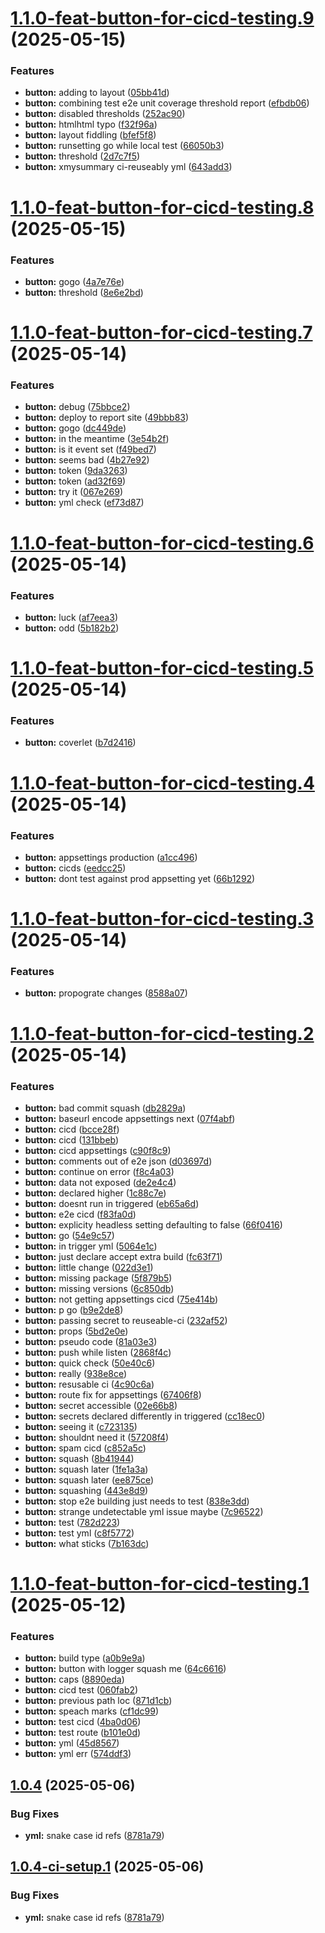 # [1.1.0-feat-button-for-cicd-testing.9](https://github.com/TechnologyEnhancedLearning/TELBlazor/compare/v1.1.0-feat-button-for-cicd-testing.8...v1.1.0-feat-button-for-cicd-testing.9) (2025-05-15)


### Features

* **button:** adding to layout ([05bb41d](https://github.com/TechnologyEnhancedLearning/TELBlazor/commit/05bb41dd130a8ff573a9a3ecc8be24a425a1e348))
* **button:** combining test e2e unit coverage threshold report ([efbdb06](https://github.com/TechnologyEnhancedLearning/TELBlazor/commit/efbdb06883b3310a3d4cde0ae607dc84e9e714d1))
* **button:** disabled thresholds ([252ac90](https://github.com/TechnologyEnhancedLearning/TELBlazor/commit/252ac903ca8a1dd698637367bcbff195eda34643))
* **button:** htmlhtml typo ([f32f96a](https://github.com/TechnologyEnhancedLearning/TELBlazor/commit/f32f96a7ca3c828af6397780d111d4ab840304c0))
* **button:** layout fiddling ([bfef5f8](https://github.com/TechnologyEnhancedLearning/TELBlazor/commit/bfef5f8e816e303a8027b2a4b4c7116fcb70dd02))
* **button:** runsetting go while local test ([66050b3](https://github.com/TechnologyEnhancedLearning/TELBlazor/commit/66050b369c7d4d5e45cf339b219d97b66035d97a))
* **button:** threshold ([2d7c7f5](https://github.com/TechnologyEnhancedLearning/TELBlazor/commit/2d7c7f5a57b29ded1f091c8b051084667728f711))
* **button:** xmysummary ci-reuseably yml ([643add3](https://github.com/TechnologyEnhancedLearning/TELBlazor/commit/643add303bb2d9135c6b4c14e09b5fc4f46cc842))

# [1.1.0-feat-button-for-cicd-testing.8](https://github.com/TechnologyEnhancedLearning/TELBlazor/compare/v1.1.0-feat-button-for-cicd-testing.7...v1.1.0-feat-button-for-cicd-testing.8) (2025-05-15)


### Features

* **button:** gogo ([4a7e76e](https://github.com/TechnologyEnhancedLearning/TELBlazor/commit/4a7e76ebd75d0f81aec380ba8fd6c20191842f0e))
* **button:** threshold ([8e6e2bd](https://github.com/TechnologyEnhancedLearning/TELBlazor/commit/8e6e2bd0668fd4ffb7e7d66a1a5338a9bf5d80f5))

# [1.1.0-feat-button-for-cicd-testing.7](https://github.com/TechnologyEnhancedLearning/TELBlazor/compare/v1.1.0-feat-button-for-cicd-testing.6...v1.1.0-feat-button-for-cicd-testing.7) (2025-05-14)


### Features

* **button:** debug ([75bbce2](https://github.com/TechnologyEnhancedLearning/TELBlazor/commit/75bbce24f86585fb03870bc34f7cb238e14b04ce))
* **button:** deploy to report site ([49bbb83](https://github.com/TechnologyEnhancedLearning/TELBlazor/commit/49bbb832fe28fd369f19a30e26fa6deeba0e6026))
* **button:** gogo ([dc449de](https://github.com/TechnologyEnhancedLearning/TELBlazor/commit/dc449dea5f8a200a54f296493383a5d07e58298a))
* **button:** in the meantime ([3e54b2f](https://github.com/TechnologyEnhancedLearning/TELBlazor/commit/3e54b2f3100d22247627f2ffd9f9dc8e46d1a8f1))
* **button:** is it event set ([f49bed7](https://github.com/TechnologyEnhancedLearning/TELBlazor/commit/f49bed7dee641b2460387851cdf161e1cc066d6f))
* **button:** seems bad ([4b27e92](https://github.com/TechnologyEnhancedLearning/TELBlazor/commit/4b27e927ab2473c1d03fb4b96fc320568861912a))
* **button:** token ([9da3263](https://github.com/TechnologyEnhancedLearning/TELBlazor/commit/9da3263f48abdeda6adcb96d7fc4601047286d9a))
* **button:** token ([ad32f69](https://github.com/TechnologyEnhancedLearning/TELBlazor/commit/ad32f69ec517d8ee5810f0eb429f644ca631155b))
* **button:** try it ([067e269](https://github.com/TechnologyEnhancedLearning/TELBlazor/commit/067e269fcf3f7394bb89f201308cd10c5619b719))
* **button:** yml check ([ef73d87](https://github.com/TechnologyEnhancedLearning/TELBlazor/commit/ef73d87476879398b3e8f654a2f7ca1875456628))

# [1.1.0-feat-button-for-cicd-testing.6](https://github.com/TechnologyEnhancedLearning/TELBlazor/compare/v1.1.0-feat-button-for-cicd-testing.5...v1.1.0-feat-button-for-cicd-testing.6) (2025-05-14)


### Features

* **button:** luck ([af7eea3](https://github.com/TechnologyEnhancedLearning/TELBlazor/commit/af7eea3727ff939df510fdcf0c44f009d7a446a0))
* **button:** odd ([5b182b2](https://github.com/TechnologyEnhancedLearning/TELBlazor/commit/5b182b2ee8c58bed3f5097b5c331cdb18e57e6d1))

# [1.1.0-feat-button-for-cicd-testing.5](https://github.com/TechnologyEnhancedLearning/TELBlazor/compare/v1.1.0-feat-button-for-cicd-testing.4...v1.1.0-feat-button-for-cicd-testing.5) (2025-05-14)


### Features

* **button:** coverlet ([b7d2416](https://github.com/TechnologyEnhancedLearning/TELBlazor/commit/b7d24164cb85677529faffce725b7e6fb9cbdbc2))

# [1.1.0-feat-button-for-cicd-testing.4](https://github.com/TechnologyEnhancedLearning/TELBlazor/compare/v1.1.0-feat-button-for-cicd-testing.3...v1.1.0-feat-button-for-cicd-testing.4) (2025-05-14)


### Features

* **button:** appsettings production ([a1cc496](https://github.com/TechnologyEnhancedLearning/TELBlazor/commit/a1cc496d1c7f0bcb40fc730bdfa376d5f8957bed))
* **button:** cicds ([eedcc25](https://github.com/TechnologyEnhancedLearning/TELBlazor/commit/eedcc256b57966a3550e1bf8536d8c62dc915101))
* **button:** dont test against prod appsetting yet ([66b1292](https://github.com/TechnologyEnhancedLearning/TELBlazor/commit/66b1292efc5690f9c1ab6df7554eb5805481eb8b))

# [1.1.0-feat-button-for-cicd-testing.3](https://github.com/TechnologyEnhancedLearning/TELBlazor/compare/v1.1.0-feat-button-for-cicd-testing.2...v1.1.0-feat-button-for-cicd-testing.3) (2025-05-14)


### Features

* **button:** propograte changes ([8588a07](https://github.com/TechnologyEnhancedLearning/TELBlazor/commit/8588a0790241cd147c91290da2a6c339bf88408e))

# [1.1.0-feat-button-for-cicd-testing.2](https://github.com/TechnologyEnhancedLearning/TELBlazor/compare/v1.1.0-feat-button-for-cicd-testing.1...v1.1.0-feat-button-for-cicd-testing.2) (2025-05-14)


### Features

* **button:** bad commit squash ([db2829a](https://github.com/TechnologyEnhancedLearning/TELBlazor/commit/db2829aca9b3c416f033d04ceb90c950dfba3002))
* **button:** baseurl encode appsettings next ([07f4abf](https://github.com/TechnologyEnhancedLearning/TELBlazor/commit/07f4abf4e2af668c5fe4d2b80fb9615cdc99ab7f))
* **button:** cicd ([bcce28f](https://github.com/TechnologyEnhancedLearning/TELBlazor/commit/bcce28f2f2e4a39ac29ac26656ed9676215ea670))
* **button:** cicd ([131bbeb](https://github.com/TechnologyEnhancedLearning/TELBlazor/commit/131bbeb65557917b734c6a89319875ee087dd25b))
* **button:** cicd appsettings ([c90f8c9](https://github.com/TechnologyEnhancedLearning/TELBlazor/commit/c90f8c989ac97827cc86a2f6ea9d473961d38956))
* **button:** comments out of e2e json ([d03697d](https://github.com/TechnologyEnhancedLearning/TELBlazor/commit/d03697d32d3f97e946fc3522e251ca1310f804c9))
* **button:** continue on error ([f8c4a03](https://github.com/TechnologyEnhancedLearning/TELBlazor/commit/f8c4a037b215cd6d52793923f05b1a8332a03ee7))
* **button:** data not exposed ([de2e4c4](https://github.com/TechnologyEnhancedLearning/TELBlazor/commit/de2e4c4b56979f848b34fd6d3487a9c579de2413))
* **button:** declared higher ([1c88c7e](https://github.com/TechnologyEnhancedLearning/TELBlazor/commit/1c88c7e6a19834527e9c75201794ccd7c542b71f))
* **button:** doesnt run in triggered ([eb65a6d](https://github.com/TechnologyEnhancedLearning/TELBlazor/commit/eb65a6d84de9b206e36e890129d8bea761a298ab))
* **button:** e2e cicd ([f83fa0d](https://github.com/TechnologyEnhancedLearning/TELBlazor/commit/f83fa0d06cabdfe123f95bea5954f795982f6704))
* **button:** explicity headless setting defaulting to false ([66f0416](https://github.com/TechnologyEnhancedLearning/TELBlazor/commit/66f0416d2fff440fdf110102403f5bb372e322bc))
* **button:** go ([54e9c57](https://github.com/TechnologyEnhancedLearning/TELBlazor/commit/54e9c572095a8d37d46ae01519f7f63eea07bdae))
* **button:** in trigger yml ([5064e1c](https://github.com/TechnologyEnhancedLearning/TELBlazor/commit/5064e1ccbe3c204b31daf5722a6f1d049bbce346))
* **button:** just declare accept extra build ([fc63f71](https://github.com/TechnologyEnhancedLearning/TELBlazor/commit/fc63f71b9e65019664dcba13f254f6853fa713be))
* **button:** little change ([022d3e1](https://github.com/TechnologyEnhancedLearning/TELBlazor/commit/022d3e1161dc2d83befae58e8453b0be37aaddae))
* **button:** missing package ([5f879b5](https://github.com/TechnologyEnhancedLearning/TELBlazor/commit/5f879b5b0e94d18757c427a0f153d20f39864d93))
* **button:** missing versions ([6c850db](https://github.com/TechnologyEnhancedLearning/TELBlazor/commit/6c850db1a3953dea12d60fa58bb07c422ef7d443))
* **button:** not getting appsettings cicd ([75e414b](https://github.com/TechnologyEnhancedLearning/TELBlazor/commit/75e414b346d3ee66469d7f0c5f781aa378be3880))
* **button:** p go ([b9e2de8](https://github.com/TechnologyEnhancedLearning/TELBlazor/commit/b9e2de84c3bde301ac220738c157a1f58b8e0840))
* **button:** passing secret to reuseable-ci ([232af52](https://github.com/TechnologyEnhancedLearning/TELBlazor/commit/232af52519d8c5987f62b9eed88f000a00de7687))
* **button:** props ([5bd2e0e](https://github.com/TechnologyEnhancedLearning/TELBlazor/commit/5bd2e0e19668304fe357d51a28d41e03bf5405e2))
* **button:** pseudo code ([81a03e3](https://github.com/TechnologyEnhancedLearning/TELBlazor/commit/81a03e347e71f570c62113b764484b41462fe714))
* **button:** push while listen ([2868f4c](https://github.com/TechnologyEnhancedLearning/TELBlazor/commit/2868f4cf77b86a06898f83a09e9067f058ceeb65))
* **button:** quick check ([50e40c6](https://github.com/TechnologyEnhancedLearning/TELBlazor/commit/50e40c622581265d6f22e46f6a806c9220d1d6a3))
* **button:** really ([938e8ce](https://github.com/TechnologyEnhancedLearning/TELBlazor/commit/938e8ce53184a4e89d5273d6ea014f3910cafb42))
* **button:** resusable ci ([4c90c6a](https://github.com/TechnologyEnhancedLearning/TELBlazor/commit/4c90c6a47f707bee5acc17116b49de0c6ebc469b))
* **button:** route fix for appsettings ([67406f8](https://github.com/TechnologyEnhancedLearning/TELBlazor/commit/67406f87ac4f3c3951c811ab3929c38005fd23d6))
* **button:** secret accessible ([02e66b8](https://github.com/TechnologyEnhancedLearning/TELBlazor/commit/02e66b86c8f0c82b1638d658f3623e6b22069fe0))
* **button:** secrets declared differently in triggered ([cc18ec0](https://github.com/TechnologyEnhancedLearning/TELBlazor/commit/cc18ec018f8d0bdc916c6057dbe827d415e489c2))
* **button:** seeing it ([c723135](https://github.com/TechnologyEnhancedLearning/TELBlazor/commit/c723135af93ee3d86a7c73d62d5bab7321641213))
* **button:** shouldnt need it ([57208f4](https://github.com/TechnologyEnhancedLearning/TELBlazor/commit/57208f41e264beacfa5f3b541fb212a74e7bb55c))
* **button:** spam cicd ([c852a5c](https://github.com/TechnologyEnhancedLearning/TELBlazor/commit/c852a5cf4efcc1bdad83a3031551b490a18065c0))
* **button:** squash ([8b41944](https://github.com/TechnologyEnhancedLearning/TELBlazor/commit/8b419440b6e72e490d215aff50d881131a1e8ea6))
* **button:** squash later ([1fe1a3a](https://github.com/TechnologyEnhancedLearning/TELBlazor/commit/1fe1a3af7300c417a1a30770767fd895504aae61))
* **button:** squash later ([ee875ce](https://github.com/TechnologyEnhancedLearning/TELBlazor/commit/ee875ce01d061fab4056e0df918b25a71a27ac8f))
* **button:** squashing ([443e8d9](https://github.com/TechnologyEnhancedLearning/TELBlazor/commit/443e8d91288a671d6a0a192684e0405be5859a3f))
* **button:** stop e2e building just needs to test ([838e3dd](https://github.com/TechnologyEnhancedLearning/TELBlazor/commit/838e3dd79d3d59ba557b8fd522eb2de2f9dd0058))
* **button:** strange undetectable yml issue maybe ([7c96522](https://github.com/TechnologyEnhancedLearning/TELBlazor/commit/7c965220c79eee42f2fb75aef3c3f280eebe9574))
* **button:** test ([782d223](https://github.com/TechnologyEnhancedLearning/TELBlazor/commit/782d223d3723cfe2c1cb70153fcc8c110d9516f1))
* **button:** test yml ([c8f5772](https://github.com/TechnologyEnhancedLearning/TELBlazor/commit/c8f577269a4268371c0edfb2a364cbb8decf60ba))
* **button:** what sticks ([7b163dc](https://github.com/TechnologyEnhancedLearning/TELBlazor/commit/7b163dc22160b99fec53104b07d3ea36bc4cae05))

# [1.1.0-feat-button-for-cicd-testing.1](https://github.com/TechnologyEnhancedLearning/TELBlazor/compare/v1.0.4...v1.1.0-feat-button-for-cicd-testing.1) (2025-05-12)


### Features

* **button:** build type ([a0b9e9a](https://github.com/TechnologyEnhancedLearning/TELBlazor/commit/a0b9e9add1be8d0ee0b74b9e902ab3126e4bf6b4))
* **button:** button with logger squash me ([64c6616](https://github.com/TechnologyEnhancedLearning/TELBlazor/commit/64c66167398661e9eb823f153fd4615a2836b693))
* **button:** caps ([8890eda](https://github.com/TechnologyEnhancedLearning/TELBlazor/commit/8890edae9a0170107e3ac192de56e533690045ab))
* **button:** cicd test ([060fab2](https://github.com/TechnologyEnhancedLearning/TELBlazor/commit/060fab285f09038ef3c84405167fbfc438c99a8f))
* **button:** previous path loc ([871d1cb](https://github.com/TechnologyEnhancedLearning/TELBlazor/commit/871d1cb9b7805e6601a8cb1e1ffccfc999561c2b))
* **button:** speach marks ([cf1dc99](https://github.com/TechnologyEnhancedLearning/TELBlazor/commit/cf1dc9934e5e93420174ffd6106207fc41d295f4))
* **button:** test cicd ([4ba0d06](https://github.com/TechnologyEnhancedLearning/TELBlazor/commit/4ba0d067dafce2312de627f6c0f9fb0da6c518c7))
* **button:** test route ([b101e0d](https://github.com/TechnologyEnhancedLearning/TELBlazor/commit/b101e0d29bf724084a2512514dbbadc45c9288d1))
* **button:** yml ([45d8567](https://github.com/TechnologyEnhancedLearning/TELBlazor/commit/45d856729fa1d32d7b7127ac4f9dbe0ae5c1f3b1))
* **button:** yml err ([574ddf3](https://github.com/TechnologyEnhancedLearning/TELBlazor/commit/574ddf3b02115aadc096ee9c27cde13aef71a4fc))

## [1.0.4](https://github.com/TechnologyEnhancedLearning/TELBlazor/compare/v1.0.3...v1.0.4) (2025-05-06)


### Bug Fixes

* **yml:** snake case id refs ([8781a79](https://github.com/TechnologyEnhancedLearning/TELBlazor/commit/8781a79db4442eb2ab52821443fadb1c01276faa))

## [1.0.4-ci-setup.1](https://github.com/TechnologyEnhancedLearning/TELBlazor/compare/v1.0.3...v1.0.4-ci-setup.1) (2025-05-06)


### Bug Fixes

* **yml:** snake case id refs ([8781a79](https://github.com/TechnologyEnhancedLearning/TELBlazor/commit/8781a79db4442eb2ab52821443fadb1c01276faa))
